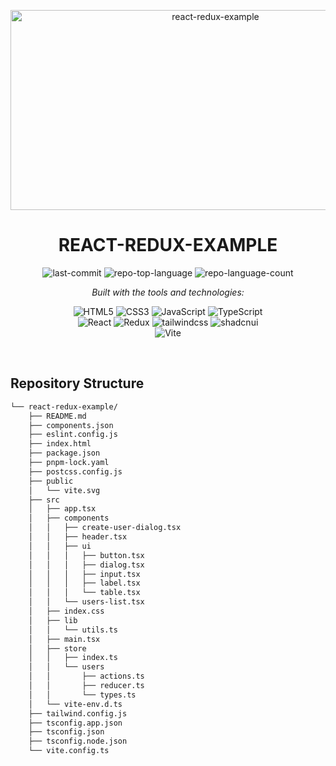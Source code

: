 <p align="center">
	<img src="https://socialify.git.ci/victorbadaro/react-redux-example/image?description=1&language=1&name=1&owner=1&pattern=Charlie%20Brown&theme=Light" alt="react-redux-example" width="640" height="320" />
</p>
<p align="center">
    <h1 align="center">REACT-REDUX-EXAMPLE</h1>
</p>
<p align="center">
	<img src="https://img.shields.io/github/last-commit/victorbadaro/react-redux-example?style=flat&logo=git&logoColor=white&color=0080ff" alt="last-commit">
	<img src="https://img.shields.io/github/languages/top/victorbadaro/react-redux-example?style=flat&color=0080ff" alt="repo-top-language">
	<img src="https://img.shields.io/github/languages/count/victorbadaro/react-redux-example?style=flat&color=0080ff" alt="repo-language-count">
</p>
<p align="center">
		<em>Built with the tools and technologies:</em>
</p>
<p align="center">
	<img src="https://img.shields.io/badge/HTML5-E34F26.svg?style=flat&logo=HTML5&logoColor=white" alt="HTML5">
	<img src="https://img.shields.io/badge/CSS3-1572B6.svg?style=flat&logo=CSS3&logoColor=white" alt="CSS3">
	<img src="https://img.shields.io/badge/JavaScript-F7DF1E.svg?style=flat&logo=JavaScript&logoColor=black" alt="JavaScript">
	<img src="https://img.shields.io/badge/TypeScript-3178C6.svg?style=flat&logo=TypeScript&logoColor=white" alt="TypeScript">
	<br>
	<img src="https://img.shields.io/badge/React-61DAFB.svg?style=flat&logo=React&logoColor=black" alt="React">
	<img src="https://img.shields.io/badge/Redux-764ABC.svg?style=flat&logo=Redux&logoColor=white" alt="Redux">
	<img src="https://img.shields.io/badge/tailwindcss-0F172A.svg?style=flat&logo=tailwindcss" alt="tailwindcss">
	<img src="https://img.shields.io/badge/shadcnui-000000.svg?style=flat&logo=shadcnui" alt="shadcnui">
	<br>
	<img src="https://img.shields.io/badge/Vite-646CFF.svg?style=flat&logo=Vite&logoColor=white" alt="Vite">
</p>

<br>

##  Repository Structure

```sh
└── react-redux-example/
    ├── README.md
    ├── components.json
    ├── eslint.config.js
    ├── index.html
    ├── package.json
    ├── pnpm-lock.yaml
    ├── postcss.config.js
    ├── public
    │   └── vite.svg
    ├── src
    │   ├── app.tsx
    │   ├── components
    │   │   ├── create-user-dialog.tsx
    │   │   ├── header.tsx
    │   │   ├── ui
    │   │   │   ├── button.tsx
    │   │   │   ├── dialog.tsx
    │   │   │   ├── input.tsx
    │   │   │   ├── label.tsx
    │   │   │   └── table.tsx
    │   │   └── users-list.tsx
    │   ├── index.css
    │   ├── lib
    │   │   └── utils.ts
    │   ├── main.tsx
    │   ├── store
    │   │   ├── index.ts
    │   │   └── users
    │   │       ├── actions.ts
    │   │       ├── reducer.ts
    │   │       └── types.ts
    │   └── vite-env.d.ts
    ├── tailwind.config.js
    ├── tsconfig.app.json
    ├── tsconfig.json
    ├── tsconfig.node.json
    └── vite.config.ts
```
